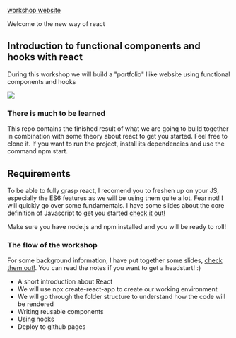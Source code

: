 [workshop website](https://bennami.github.io/workshop-react/)

Welcome to the new way of react

## Introduction to functional components and hooks with react

During this workshop we will build a "portfolio" liike website using functional components and hooks


![](preview.gif)

### There is much to be learned

This repo contains the finished result of what we are going to build together in combination with some  theory about react to get you started. 
Feel free to clone it. If you want to run the project, install its dependencies and use the command npm start.

## Requirements
To be able to fully grasp react, I recomend you to freshen up on your JS, especially the ES6 features as we will be using them quite a lot. 
Fear not! I will quickly go over some fundamentals. I have some slides about the core definition of Javascript to get you started [check it out!](https://docs.google.com/presentation/d/1SdM7FdoPiJQECB0lIrkXeqNFszoOpfSQyHVu4cMUJuw/edit?usp=sharing)

Make sure you have node.js and npm installed and you will be ready to roll!

### The flow of the workshop

For some background information, I have put together some slides, [check them out!](https://docs.google.com/presentation/d/17cktzvoOyRBXKX3HoHRj-6qXFp2WboRz6jsnaMBsT5Q/edit?usp=sharing). You can read the notes if you want to  get a headstart! :)
  - A short introduction about React
  - We will use npx create-react-app to create our working environment
  - We will go through the folder structure to understand how the code will be rendered
  - Writing reusable components
  - Using hooks
  - Deploy to github pages



